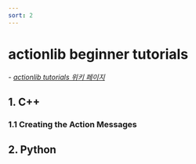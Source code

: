```yaml
---
sort: 2
---
```


# actionlib beginner tutorials

*- [actionlib tutorials 위키 페이지](http://wiki.ros.org/actionlib/Tutorials)*

## 1. C++

### 1.1 Creating the Action Messages


## 2. Python
